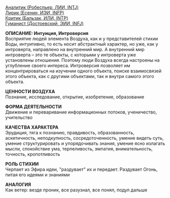 [Аналитик (Робеспьер, ЛИИ, INTJ)](../Типы/Квадра%20Альфа/Аналитик%20(Робеспьер,%20ЛИИ,%20INTJ).md)  
[Лирик (Есенин, ИЭИ, INFP)](../Типы/Квадра%20Бета/Лирик%20(Есенин,%20ИЭИ,%20INFP).md)  
[Критик (Бальзак, ИЛИ, INTP)](../Типы/Квадра%20Гамма/Критик%20(Бальзак,%20ИЛИ,%20INTP).md)  
[Гуманист (Достоевский, ЭИИ, INFJ)](../Типы/Квадра%20Дельта/Гуманист%20(Достоевский,%20ЭИИ,%20INFJ).md)

**ОПИСАНИЕ: Интуиция, Интроверсия**  
Восприятие людей элемента Воздуха, как и у представителей стихии Воды, интуитивно, то есть носит абстрактный характер, но уже, как у интроверта, направлено на внутренний мир. А внутренний мир интроверта – это те объекты, с которыми у интроверта уже установлены отношения. Поэтому люди Воздуха всегда настроены на углубление своего интереса. Интроверсия позволяет им концентрироваться на изучении одного объекта, поиске взаимосвязей этого объекта, как с другими объектами, так и внутри самого этого объекта.  
  
**ЦЕННОСТИ ВОЗДУХА**  
Познание, исследование, открытие, изобретение, образование  
  
**ФОРМА ДЕЯТЕЛЬНОСТИ**  
Движение и переваривание информационных потоков, ученичество, учительство  
  
**КАЧЕСТВА ХАРАКТЕРА**  
Эрудиция, тяга к познанию, правдивость, образованность, аскетичность, неподкупность, сосредоточенность, умение видеть суть, умение структурировать и упорядочивать знания, умение ясно излагать мысли, спокойствие ума, терпеливость, эмпатия, внимательность, точность, кропотливость  
  
**РОЛЬ СТИХИИ**  
Черпает из Эфира идеи, "раздувает" их и передает. Раздувает Огонь, питая его идеями и знаниями  
  
**АНАЛОГИЯ**  
Как ветер: везде проник, все разузнал, все понял, подул дальше